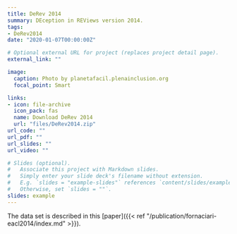 ```yaml
---
title: DeRev 2014
summary: DEception in REViews version 2014.
tags:
- DeRev2014
date: "2020-01-07T00:00:00Z"

# Optional external URL for project (replaces project detail page).
external_link: ""

image:
  caption: Photo by planetafacil.plenainclusion.org
  focal_point: Smart

links:
- icon: file-archive
  icon_pack: fas
  name: Download DeRev 2014
  url: "files/DeRev2014.zip"
url_code: ""
url_pdf: ""
url_slides: ""
url_video: ""

# Slides (optional).
#   Associate this project with Markdown slides.
#   Simply enter your slide deck's filename without extension.
#   E.g. `slides = "example-slides"` references `content/slides/example-slides.md`.
#   Otherwise, set `slides = ""`.
slides: example
---
```


The data set is described in this [paper]({{< ref "/publication/fornaciari-eacl2014/index.md" >}}).
